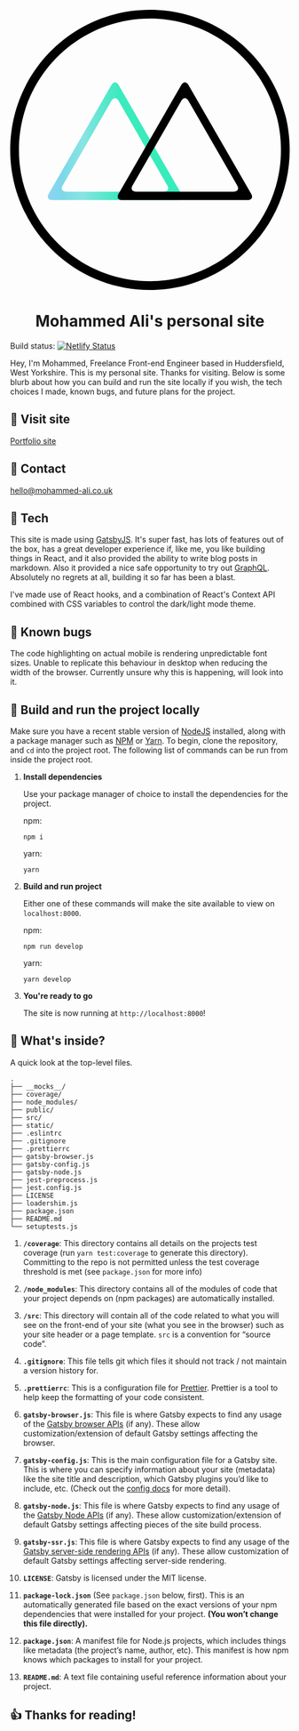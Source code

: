 <p align="center">
<svg class="c-nav__logo" xmlns="http://www.w3.org/2000/svg" viewBox="0 0 400 400"><defs><linearGradient id="linear-gradient-1" x1="53.83" y1="187.54" x2="246.17" y2="187.54" gradientUnits="userSpaceOnUse"><stop offset="0" stop-color="#8fd3f4"></stop><stop offset=".11" stop-color="#7dd8e8"></stop><stop offset=".13" stop-color="#7ad9e6" stop-opacity=".97"></stop><stop offset=".26" stop-color="#6cdddd" stop-opacity=".8"></stop><stop offset=".33" stop-color="#5de1d3" stop-opacity=".86"></stop><stop offset=".46" stop-color="#46e8c4" stop-opacity=".96"></stop><stop offset=".53" stop-color="#3deabe"></stop><stop offset=".55" stop-color="#3ceabe"></stop><stop offset=".83" stop-color="#37ecba"></stop></linearGradient></defs><g><g><path d="M205 193.66l-10-17.32-40-69.28c-2.75-4.77-7.25-4.77-10 0l-40 69.28-10 17.32-40 69.28c-2.75 4.77-.5 8.66 5 8.66h180c5.5 0 7.75-3.89 5-8.66zm-125 66c-5.5 0-7.75-3.9-5-8.66l30-52 10-17.32 30-52c2.75-4.77 7.25-4.77 10 0l30 52L195 199l30 52c2.75 4.76.5 8.66-5 8.66H80z" fill="url(#linear-gradient-1)"></path><path class="u-fill--secondary" d="M305 193.66l-10-17.32-40-69.28c-2.75-4.77-7.25-4.77-10 0l-40 69.28-10 17.32-40 69.28c-2.75 4.77-.5 8.66 5 8.66h180c5.5 0 7.75-3.89 5-8.66zm-125 66c-5.5 0-7.75-3.9-5-8.66l30-52 10-17.32 30-52c2.75-4.77 7.25-4.77 10 0l30 52L295 199l30 52c2.75 4.76.5 8.66-5 8.66H180z"></path><path class="u-fill--secondary" d="M200 0C89.54 0 0 89.54 0 200s89.54 200 200 200 200-89.54 200-200S310.46 0 200 0zm0 387.5C96.45 387.5 12.5 303.55 12.5 200S96.45 12.5 200 12.5s187.5 84 187.5 187.5S303.55 387.5 200 387.5z"></path></g></g></svg>
</p>

<h1 align="center">
  Mohammed Ali's personal site
</h1>

Build status:
[![Netlify Status](https://api.netlify.com/api/v1/badges/502ba45e-9ef5-43a9-a549-ab13eb9f724d/deploy-status)](https://app.netlify.com/sites/ma-dev/deploys)

Hey, I'm Mohammed, Freelance Front-end Engineer based in Huddersfield, West Yorkshire. This is my personal site. Thanks for visiting. Below is some blurb about how you can build and run the site locally if you wish, the tech choices I made, known bugs, and future plans for the project.

## 🔗 Visit site

[Portfolio site](https://mohammed-ali.co.uk)

## 📱 Contact

[hello@mohammed-ali.co.uk](mailto:hello@mohammed-ali.co.uk)

## 🤖 Tech

This site is made using [GatsbyJS](https://www.gatsbyjs.org/). It's super fast, has lots of features out of the box, has a great developer experience if, like me, you like building things in React, and it also provided the ability to write blog posts in markdown. Also it provided a nice safe opportunity to try out [GraphQL](https://graphql.org/). Absolutely no regrets at all, building it so far has been a blast.

I've made use of React hooks, and a combination of React's Context API combined with CSS variables to control the dark/light mode theme.

## 🐛 Known bugs

The code highlighting on actual mobile is rendering unpredictable font sizes. Unable to replicate this behaviour in desktop when reducing the width of the browser. Currently unsure why this is happening, will look into it.

## 🚀 Build and run the project locally

Make sure you have a recent stable version of [NodeJS](https://nodejs.org/en/) installed, along with a package manager such as [NPM](https://www.npmjs.com/get-npm) or [Yarn](https://yarnpkg.com/lang/en/docs/install/). To begin, clone the repository, and `cd` into the project root. The following list of commands can be run from inside the project root.

1.  **Install dependencies**

    Use your package manager of choice to install the dependencies for the project.

    npm:

    ```
    npm i
    ```

    yarn:

    ```
    yarn
    ```

1.  **Build and run project**

    Either one of these commands will make the site available to view on `localhost:8000`.

    npm:

    ```
    npm run develop
    ```

    yarn:

    ```
    yarn develop
    ```

1.  **You're ready to go**

    The site is now running at `http://localhost:8000`!

## 🧐 What's inside?

A quick look at the top-level files.

    .
    ├── __mocks__/
    ├── coverage/
    ├── node_modules/
    ├── public/
    ├── src/
    ├── static/
    ├── .eslintrc
    ├── .gitignore
    ├── .prettierrc
    ├── gatsby-browser.js
    ├── gatsby-config.js
    ├── gatsby-node.js
    ├── jest-preprocess.js
    ├── jest.config.js
    ├── LICENSE
    ├── loadershim.js
    ├── package.json
    ├── README.md
    └── setuptests.js

1.  **`/coverage`**: This directory contains all details on the projects test coverage (run `yarn test:coverage` to generate this directory). Committing to the repo is not permitted unless the test coverage threshold is met (see `package.json` for more info)

1.  **`/node_modules`**: This directory contains all of the modules of code that your project depends on (npm packages) are automatically installed.

1.  **`/src`**: This directory will contain all of the code related to what you will see on the front-end of your site (what you see in the browser) such as your site header or a page template. `src` is a convention for “source code”.

1.  **`.gitignore`**: This file tells git which files it should not track / not maintain a version history for.

1.  **`.prettierrc`**: This is a configuration file for [Prettier](https://prettier.io/). Prettier is a tool to help keep the formatting of your code consistent.

1.  **`gatsby-browser.js`**: This file is where Gatsby expects to find any usage of the [Gatsby browser APIs](https://www.gatsbyjs.org/docs/browser-apis/) (if any). These allow customization/extension of default Gatsby settings affecting the browser.

1.  **`gatsby-config.js`**: This is the main configuration file for a Gatsby site. This is where you can specify information about your site (metadata) like the site title and description, which Gatsby plugins you’d like to include, etc. (Check out the [config docs](https://www.gatsbyjs.org/docs/gatsby-config/) for more detail).

1.  **`gatsby-node.js`**: This file is where Gatsby expects to find any usage of the [Gatsby Node APIs](https://www.gatsbyjs.org/docs/node-apis/) (if any). These allow customization/extension of default Gatsby settings affecting pieces of the site build process.

1.  **`gatsby-ssr.js`**: This file is where Gatsby expects to find any usage of the [Gatsby server-side rendering APIs](https://www.gatsbyjs.org/docs/ssr-apis/) (if any). These allow customization of default Gatsby settings affecting server-side rendering.

1.  **`LICENSE`**: Gatsby is licensed under the MIT license.

1.  **`package-lock.json`** (See `package.json` below, first). This is an automatically generated file based on the exact versions of your npm dependencies that were installed for your project. **(You won’t change this file directly).**

1.  **`package.json`**: A manifest file for Node.js projects, which includes things like metadata (the project’s name, author, etc). This manifest is how npm knows which packages to install for your project.

1.  **`README.md`**: A text file containing useful reference information about your project.

## 👍 Thanks for reading!
